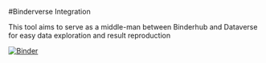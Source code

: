 #Binderverse Integration

This tool aims to serve as a middle-man between Binderhub and Dataverse for easy data exploration and result reproduction

[![Binder](https://mybinder.org/badge.svg)](https://mybinder.org/v2/gh/doi:10.5072/FK2/JRIWTG/master)
